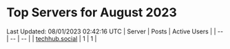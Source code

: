 # Top Servers for August 2023
Last Updated: 08/01/2023 02:42:16 UTC
| Server | Posts | Active Users |
| -- | -- | -- |
| [techhub.social](https://techhub.social/tags/PowerShell) | 1 | 1 |
